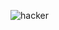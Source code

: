 ![hacker](https://user-images.githubusercontent.com/45413267/116774391-52bf8980-aa97-11eb-938c-9af49615ba87.jpg)
